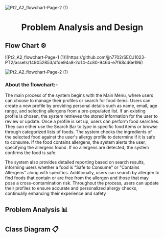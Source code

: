 ![Pt2_A2_flowchart-Page-2 (1)](https://github.com/jjn7702/SECJ1023-PT2/assets/149052853/1e48388f-09bb-4eaa-adf7-f122fd2f19cf)<h1 align = "center">Problem Analysis and Design</h1>

<h2>Flow Chart ⚙️</h2>
![Pt2_A2_flowchart-Page-1 (1)](https://github.com/jjn7702/SECJ1023-PT2/assets/149052853/dfde94a8-2d14-4c80-946d-e7f68c46e196)

![Pt2_A2_flowchart-Page-2 (1)](https://github.com/jjn7702/SECJ1023-PT2/assets/149052853/c777e7b9-4d85-43a6-ba7e-73ed8729b411)

<h3>About the flowchart:-</h3>

The main process of the system begins with the Main Menu, where users can choose to manage their profiles or search for food items. Users can create a new profile by providing personal details such as name, email, age range, and selecting allergens from a pre-populated list. If an existing profile is chosen, the system retrieves the stored information for the user to review or update.
Once a profile is set up, users can perform food searches. They can either use the Search Bar to type in specific food items or browse through categorized lists of foods. The system checks the ingredients of the selected food against the user's allergy profile to determine if it is safe to consume. If the food contains allergens, the system alerts the user, specifying the allergens found. If no allergens are detected, the system confirms the food is safe. 

The system also provides detailed reporting based on search results, informing users whether a food is "Safe to Consume" or "Contains Allergens" along with specifics. Additionally, users can search by allergen to find foods that contain or are free from the allergen and those that may pose a cross-contamination risk. Throughout the process, users can update their profiles to ensure accurate and personalized allergy checks, continually enhancing their experience and safety

<h2>Problem Analysis 📊</h2>

<h2>Class Diagram 📋</h2>
